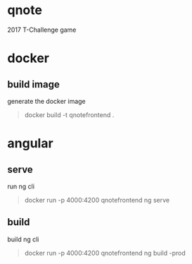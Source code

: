 # qnote
2017 T-Challenge game

# docker
## build image
generate the docker image
> docker build -t qnotefrontend .

# angular
## serve
run ng cli
> docker run -p 4000:4200 qnotefrontend ng serve

## build
build ng cli
> docker run -p 4000:4200 qnotefrontend ng build -prod